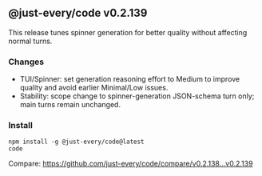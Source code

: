 ## @just-every/code v0.2.139

This release tunes spinner generation for better quality without affecting normal turns.

### Changes

- TUI/Spinner: set generation reasoning effort to Medium to improve quality and avoid earlier Minimal/Low issues.
- Stability: scope change to spinner-generation JSON-schema turn only; main turns remain unchanged.

### Install

```
npm install -g @just-every/code@latest
code
```

Compare: https://github.com/just-every/code/compare/v0.2.138...v0.2.139

